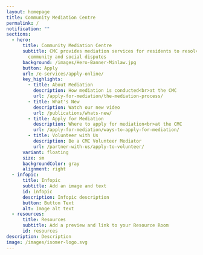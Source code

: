 ```yaml
---
layout: homepage
title: Community Mediation Centre
permalink: /
notification: ""
sections:
  - hero:
      title: Community Mediation Centre
      subtitle: CMC provides mediation services for residents to resolve relational,
        community and social disputes
      background: /images/Hero-Banner-Minlaw.jpg
      button: Apply
      url: /e-services/apply-online/
      key_highlights:
        - title: About Mediation
          description: How mediation is conducted<br>at the CMC
          url: /apply-for-mediation/the-mediation-process/
        - title: What's New
          description: Watch our new video
          url: /publications/whats-new/
        - title: Apply for Mediation
          description: Where to apply for mediation<br>at the CMC
          url: /apply-for-mediation/ways-to-apply-for-mediation/
        - title: Volunteer with Us
          description: Be a CMC Volunteer Mediator
          url: /partner-with-us/apply-to-volunteer/
      variant: floating
      size: sm
      backgroundColor: gray
      alignment: right
  - infopic:
      title: Infopic
      subtitle: Add an image and text
      id: infopic
      description: Infopic description
      button: Button Text
      alt: Image alt text
  - resources:
      title: Resources
      subtitle: Add a preview and link to your Resource Room
      id: resources
description: Description
image: /images/isomer-logo.svg
---
```

